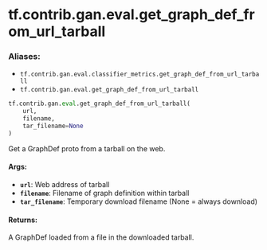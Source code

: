 <div itemscope itemtype="http://developers.google.com/ReferenceObject">
<meta itemprop="name" content="tf.contrib.gan.eval.get_graph_def_from_url_tarball" />
<meta itemprop="path" content="Stable" />
</div>

# tf.contrib.gan.eval.get_graph_def_from_url_tarball

### Aliases:

* `tf.contrib.gan.eval.classifier_metrics.get_graph_def_from_url_tarball`
* `tf.contrib.gan.eval.get_graph_def_from_url_tarball`

``` python
tf.contrib.gan.eval.get_graph_def_from_url_tarball(
    url,
    filename,
    tar_filename=None
)
```

Get a GraphDef proto from a tarball on the web.

#### Args:

* <b>`url`</b>: Web address of tarball
* <b>`filename`</b>: Filename of graph definition within tarball
* <b>`tar_filename`</b>: Temporary download filename (None = always download)


#### Returns:

A GraphDef loaded from a file in the downloaded tarball.